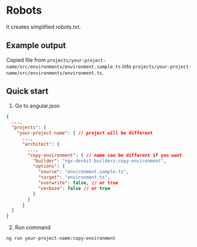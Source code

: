 # Robots

It creates simplified robots.txt.

## Example output

Copied file from `projects/your-project-name/src/environments/environment.sample.ts` into
`projects/your-project-name/src/environments/environment.ts`.

## Quick start

1. Go to angular.json

```json
{
  ...,
  "projects": {
    "your-project-name": { // project will be different
      ...,
      "architect": {
        ...,
        "copy-environment": { // name can be different if you want
          "builder": "ngx-devkit-builders:copy-environment",
          "options": {
            "source": "environment.sample.ts",
            "target": "environment.ts",
            "overwrite": false, // or true
            "verbose": false // or true
          }
        }
      }
  }
}
```

2. Run command

```bash
ng run your-project-name:copy-environment
```
